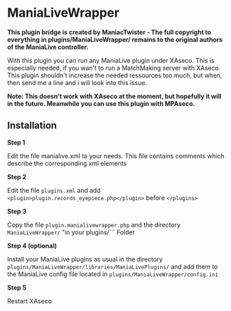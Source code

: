 # ManiaLiveWrapper

**This plugin bridge is created by ManiacTwister - The full copyright to everything in plugins/ManiaLiveWrapper/ remains to the original authors of the ManiaLive controller.**

With this plugin you can run any ManiaLive plugin under XAseco.
This is especially needed, if you wan't to run a MatchMaking server with XAseco. This plugin shouldn't increase the needed ressources too much, but when, then send me a line and i will look into this issue.

**Note: This doesn't work with XAseco at the moment, but hopefully it will in the future. Meanwhile you can use this plugin with MPAseco.**

## Installation

**Step 1**

Edit the file manialive.xml to your needs. This file contains comments which describe the corresponding xml elements

**Step 2**

Edit the file ```plugins.xml``` and add ```<plugin>plugin.records_eyepiece.php</plugin>``` before ```</plugins>```

**Step 3**

Copy the file ```plugin.manialivewrapper.php``` and the directory ```ManiaLiveWrapper/``` "in your plugins/``` Folder

**Step 4 (optional)**

Install your ManiaLive plugins as usual in the directory ```plugins/ManiaLiveWrapper/libraries/ManiaLivePlugins/``` and add them to the ManiaLive config file located in ```plugins/ManiaLiveWrapper/config.ini```

**Step 5**

Restart XAseco

